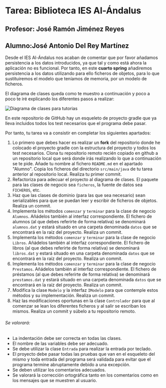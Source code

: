 # Tarea: Biblioteca IES Al-Ándalus
## Profesor: José Ramón Jiménez Reyes
## Alumno:José Antonio Del Rey Martínez

Desde el IES Al-Ándalus nos acaban de comentar que por favor añadamos persistencia a los datos introducidos, ya que tal y como está ahora la aplicación no es funcional. Por tanto, en este **cuarto spring** añadiremos persistencia a los datos utilizando para ello ficheros de objetos, para lo que sustituiremos el modelo que teníamos de memoria, por un modelo de ficheros.

El diagrama de clases queda como te muestro a continuación y poco a poco te iré explicando los diferentes pasos a realizar:

![Diagrama de clases para tutorias](src/main/resources/biblioteca.png)

En este repositorio de GitHub hay un esqueleto de proyecto gradle que ya lleva incluidos todos los test necesarios que el programa debe pasar.

Por tanto, tu tarea va a consistir en completar los siguientes apartados:

1. Lo primero que debes hacer es realizar un **fork** del repositorio donde he colocado el proyecto gradle con la estructura del proyecto y todos los test necesarios. Clona tu repositorio remoto recién copiado en github a un repositorio local que será donde irás realizando lo que a continuación se te pide. Añade tu nombre al fichero `README.md` en el apartado "Alumno". Copia los ficheros del directorio `src/main/java` de tu tarea anterior al repositorio local. Realiza tu primer commit.
2. Refactoriza para adecuar el proyecto al diagrama de clases. El paquete para las clases de negocio sea `ficheros`, la fuente de datos sea `FICHEROS`, etc.
3. Haz que las clases de dominio (para las que sea necesario) sean serializables para que se puedan leer y escribir de ficheros de objetos. Realiza un commit.
4. Implementa los métodos `comenzar` y `terminar` para la clase de negocio `Alumnos`. Añádelos también al interfaz correspondiente. El fichero de alumnos (al que debes referirte de forma relativa) se denominará `alumnos.dat` y estará situado en una carpeta denominada `datos` que se encontrará en la raíz del proyecto. Realiza un commit.
5. Implementa los métodos `comenzar` y `terminar` para la clase de negocio `Libros`. Añádelos también al interfaz correspondiente. El fichero de libros (al que debes referirte de forma relativa) se denominará `libros.dat` y estará situado en una carpeta denominada `datos` que se encontrará en la raíz del proyecto. Realiza un commit.
6. Implementa los métodos `comenzar` y `terminar` para la clase de negocio `Prestamos`. Añádelos también al interfaz correspondiente. El fichero de préstamos (al que debes referirte de forma relativa) se denominará `prestamos.dat` y estará situado en una carpeta denominada `datos` que se encontrará en la raíz del proyecto. Realiza un commit.
7. Modifica la clase `Modelo` y la interfaz `IModelo` para que contemple estos métodos y su implementación. Realiza un commit.
8. Haz las modificaciones oportunas en la clase `Controlador` para que al comenzar se lean los diferentes ficheros y al salir se escriban los mismos. Realiza un commit y súbelo a tu repositorio remoto.


###### Se valorará:
- La indentación debe ser correcta en todas las clases.
- El nombre de las variables debe ser adecuado.
- Se debe utilizar la clase `Entrada` para realizar la entrada por teclado.
- El proyecto debe pasar todas las pruebas que van en el esqueleto del mismo y toda entrada del programa será validada para evitar que el programa termine abruptamente debido a una excepción.
- Se deben utilizar los comentarios adecuados.
- Se valorará la corrección ortográfica tanto en los comentarios como en los mensajes que se muestren al usuario.

